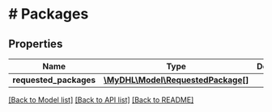 # # Packages

## Properties

Name | Type | Description | Notes
------------ | ------------- | ------------- | -------------
**requested_packages** | [**\MyDHL\Model\RequestedPackage[]**](RequestedPackage.md) |  | [optional] 

[[Back to Model list]](../../README.md#documentation-for-models) [[Back to API list]](../../README.md#documentation-for-api-endpoints) [[Back to README]](../../README.md)


